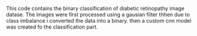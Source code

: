 This code contains the binary classification of diabetic retinopathy image datase. The images were first processed using a gausian filter thhen due to class imbalance i converted the data into a binary. then a custom cnn model was created fo the classification part.
